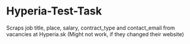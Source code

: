 # Hyperia-Test-Task
Scraps job title, place, salary, contract_type and contact_email from vacancies at Hyperia.sk
(Might not work, if they changed their website)
